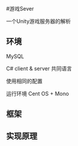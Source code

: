 #游戏Sever

一个Unity游戏服务器的解析

## 环境

MySQL

C# client & server 共同语言

使用相同的配置

运行环境 Cent OS + Mono

## 框架

## 实现原理
